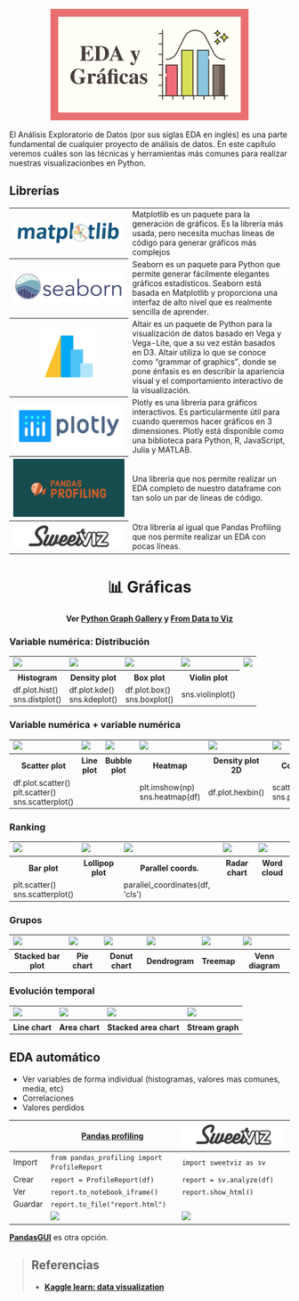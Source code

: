 <p align="center"><img src="../img/miniaturas YT/2-EDA.png" height="200px"></p>



El Análisis Exploratorio de Datos (por sus siglas EDA en inglés) es una parte fundamental de cualquier proyecto de análisis de datos. En este capítulo veremos cuáles son las técnicas y herramientas más comunes para realizar nuestras visualizacionbes en Python.


## Librerías

<table>
  <tr>
    <th><a href="https://matplotlib.org/gallery"><img src="../img/logos/Matplotlib.svg"/></a></th>
    <td>Matplotlib es un paquete para la generación de gráficos. Es la librería más usada, pero necesita muchas líneas de código para generar gráficos más complejos</td>
  </tr>
  <tr>
    <th width="200"><a href="https://seaborn.pydata.org/examples"><img src="../img/logos/Seaborn.svg"/></a></th>
    <td>Seaborn es un paquete para Python que permite generar fácilmente elegantes gráficos estadísticos. Seaborn está basada en Matplotlib y proporciona una interfaz de alto nivel que es realmente sencilla de aprender.</td>
  </tr>
  <tr>
    <th ><a href="https://altair-viz.github.io/gallery"><img height="100" src="../img/logos/Altair.png"/></a></th>
    <td>Altair es un paquete de Python para la visualización de datos basado en Vega y Vega-Lite, que a su vez están basados en D3. Altair utiliza lo que se conoce como “grammar of graphics”, donde se pone énfasis es en describir la apariencia visual y el comportamiento interactivo de la visualización.</td>
  </tr>
  <tr>
    <th><a href="https://plot.ly/python"><img src="../img/logos/Plotly.png"/></a></th>
    <td>Plotly es una librería para gráficos interactivos. Es particularmente útil para cuando queremos hacer gráficos en 3 dimensiones. Plotly está disponible como una biblioteca para Python, R, JavaScript, Julia y MATLAB.</td>
  </tr>
  <tr>
    <th><a href="https://github.com/pandas-profiling/pandas-profiling"><img src="../img/logos/Pandasprofiling.png"/></a></th>
    <td>Una librería que nos permite realizar un EDA completo de nuestro dataframe con tan solo un par de lineas de código.</td>
  </tr>
    <tr>
    <th><a href="https://github.com/fbdesignpro/sweetviz"><img src="../img/logos/Sweetviz.png"/></a></th>
    <td>Otra librería al igual que Pandas Profiling que nos permite realizar un EDA con pocas líneas.</td>
  </tr>
</table>


<h1 align="center">📊 Gráficas</h1>
<h4 align="center">Ver <a href="https://python-graph-gallery.com">Python Graph Gallery</a> y <a href="https://www.data-to-viz.com">From Data to Viz</a></h4>

### Variable numérica: Distribución

<table>
<tr>
    <td><a href="https://python-graph-gallery.com/histogram">
        <img src="https://python-graph-gallery.com/wp-content/uploads/HistogramBig-150x150.png" width="100px"/></td>
    <td><a href="https://python-graph-gallery.com/density-plot">
        <img src="https://python-graph-gallery.com/wp-content/uploads/DensityBig-150x150.png"   width="100px"/></td>
    <td><a href="https://python-graph-gallery.com/boxplot">
        <img src="https://python-graph-gallery.com/wp-content/uploads/Box1Big-150x150.png"      width="100px"/></td>
    <td><a href="https://python-graph-gallery.com/violin-plot">
        <img src="https://python-graph-gallery.com/wp-content/uploads/ViolinBig-150x150.png"    width="100px"/></td>
    <td><img src="https://www.data-to-viz.com/img/section/Joyplot150.png"        width="100px"/></td>
</tr>
<tr>
    <th>Histogram</th>
    <th>Density plot</th>
    <th>Box plot</th>
    <th>Violin plot</th>
</tr>
<tr>
    <td>df.plot.hist()<br>sns.distplot()</td>
    <td>df.plot.kde()<br>sns.kdeplot()</td>
    <td>df.plot.box()<br>sns.boxplot()</td>
    <td>sns.violinplot()</td>
</tr>
</table>

### Variable numérica + variable numérica
<table>
  <tr>
    <td><img src="https://python-graph-gallery.com/wp-content/uploads/ScatterPlotBig-150x150.png"      width="100px"/></td>
    <td><img src="https://python-graph-gallery.com/wp-content/uploads/ScatterConnectedBig-150x150.png" width="100px"/></td>
    <td><img src="https://python-graph-gallery.com/wp-content/uploads/BubblePlotBig-150x150.png"       width="100px"/></td>
    <td><img src="https://python-graph-gallery.com/wp-content/uploads/HeatmapBig-150x150.png"          width="100px"/></td>
    <td><img src="https://python-graph-gallery.com/wp-content/uploads/2dDensityBig-150x150.png"        width="100px"/></td>
    <td><img src="https://python-graph-gallery.com/wp-content/uploads/CorrelogramBig-150x150.png"      width="100px"/></td>
  </tr>
  <tr>
    <th>Scatter plot</th>
    <th>Line plot</th>
    <th>Bubble plot</th>
    <th>Heatmap</th>
    <th>Density plot 2D</th>
    <th>Correlogram</th>
  </tr>
  <tr>
    <td>df.plot.scatter()<br>plt.scatter()<br>sns.scatterplot()</td>
    <td></td>
    <td></td>
    <td>plt.imshow(np)<br>sns.heatmap(df)
    </td>
    <td>df.plot.hexbin()</td>
    <td>scatter_matrix(df)<br>sns.pairplot()</td>
  </tr>
</table>


### Ranking
<table>
  <tr>
    <td><img src="https://python-graph-gallery.com/wp-content/uploads/BarBig-150x150.png"      width="100px"/></td>
    <td><img src="https://python-graph-gallery.com/wp-content/uploads/LollipopBig-150x150.png" width="100px"/></td>
    <td><img src="https://python-graph-gallery.com/wp-content/uploads/Parallel1Big-150x150.png"       width="100px"/></td>
    <td><img src="https://python-graph-gallery.com/wp-content/uploads/SpiderBig-150x150.png"          width="100px"/></td>
    <td><img src="https://python-graph-gallery.com/wp-content/uploads/WordcloudBig-150x150.png"        width="100px"/></td>
  </tr>
  <tr>
    <th>Bar plot</th>
    <th>Lollipop plot</th>
    <th>Parallel coords.</th>
    <th>Radar chart</th>
    <th>Word cloud</th>
  </tr>
    <tr>
    <td>plt.scatter()<br>sns.scatterplot()</td>
    <td></td>
    <td>parallel_coordinates(df, 'cls')</td>
    <td></td>
    <td></td>
  </tr>
</table>

### Grupos
<table>
  <tr>
    <td><img src="https://python-graph-gallery.com/wp-content/uploads/StackedBig-150x150.png"    width="100px"/></td>
    <td><img src="https://python-graph-gallery.com/wp-content/uploads/PieBig-150x150.png"        width="100px"/></td>
    <td><img src="https://python-graph-gallery.com/wp-content/uploads/DoughnutBig-150x150.png"   width="100px"/></td>
    <td><img src="https://python-graph-gallery.com/wp-content/uploads/DendrogramBig-150x150.png" width="100px"/></td>
    <td><img src="https://python-graph-gallery.com/wp-content/uploads/TreeBig-150x150.png"       width="100px"/></td>
    <td><img src="https://python-graph-gallery.com/wp-content/uploads/VennBig-150x150.png"       width="100px"/></td>
  </tr>
  <tr>
    <th>Stacked bar plot</th>
    <th>Pie chart</th>
    <th>Donut chart</th>
    <th>Dendrogram</th>
    <th>Treemap</th>
    <th>Venn diagram</th>
  </tr>
</table>

### Evolución temporal
<table>
  <tr>
    <td><img src="https://python-graph-gallery.com/wp-content/uploads/LineBig-150x150.png"        width="100px"/></td>
    <td><img src="https://python-graph-gallery.com/wp-content/uploads/AreaBig-150x150.png"        width="100px"/></td>
    <td><img src="https://python-graph-gallery.com/wp-content/uploads/StackedAreaBig-150x150.png" width="100px"/></td>
    <td><img src="https://python-graph-gallery.com/wp-content/uploads/StreamBig-150x150.png"      width="100px"/></td>
  </tr>
  <tr>
    <th>Line chart</th>
    <th>Area chart</th>
    <th>Stacked area chart</th>
    <th>Stream graph</th>
  </tr>
</table>



## EDA automático

- Ver variables de forma individual (histogramas, valores mas comunes, media, etc)
- Correlaciones
- Valores perdidos

|         | [Pandas profiling](https://github.com/pandas-profiling/pandas-profiling) | <a href="https://github.com/fbdesignpro/sweetviz"><img src="../img/logos/Sweetviz.png"/></a> |
|---------|--------------------------------------------------------------------------|-----------------------------------------------------|
| Import  | `from pandas_profiling import ProfileReport`                             | `import sweetviz as sv`                             |
| Crear   | `report = ProfileReport(df)`                                             | `report = sv.analyze(df)`                           |
| Ver     | `report.to_notebook_iframe() `                                           | `report.show_html()`                                |
| Guardar | `report.to_file("report.html")`                                          |                                                     |
|  | ![](http://jaipancholi.com/static/automating-eda/variable-1.png) | ![](https://miro.medium.com/max/700/1*jx_ShECen95-F_M5PH9HCA.png) |


**[PandasGUI](https://github.com/adamerose/pandasgui)** es otra opción.



> ## Referencias
> - [**Kaggle learn: data visualization**](https://www.kaggle.com/learn/data-visualization)
